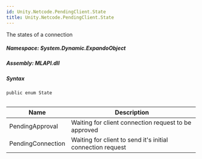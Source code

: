 ```yaml
---  
id: Unity.Netcode.PendingClient.State  
title: Unity.Netcode.PendingClient.State  
---
```


<div class="markdown level0 summary">

The states of a connection

</div>

<div class="markdown level0 conceptual">

</div>

##### **Namespace**: System.Dynamic.ExpandoObject

##### **Assembly**: MLAPI.dll

##### Syntax

``` lang-csharp
public enum State
```

## 

| Name              | Description                                                |
|-------------------|------------------------------------------------------------|
| PendingApproval   | Waiting for client connection request to be approved       |
| PendingConnection | Waiting for client to send it's initial connection request |
